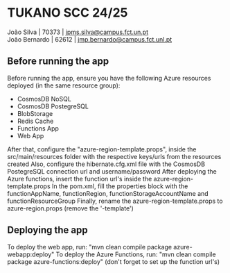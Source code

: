 # TUKANO SCC 24/25
João Silva | 70373 | jpms.silva@campus.fct.un.pt  
João Bernardo | 62612 | jmp.bernardo@campus.fct.unl.pt

## Before running the app
Before running the app, ensure you have the following Azure resources deployed (in the same resource group): 
- CosmosDB NoSQL
- CosmosDB PostegreSQL
- BlobStorage
- Redis Cache
- Functions App
- Web App
  
After that, configure the "azure-region-template.props", inside the src/main/resources folder with the respective keys/urls from the resources created
Also, configure the hibernate.cfg.xml file with the CosmosDB PostegreSQL connection url and username/password
After deploying the Azure functions, insert the function url's inside the azure-region-template.props
In the pom.xml, fill the properties block with the functionAppName, functionRegion, functionStorageAccountName and functionResourceGroup
Finally, rename the azure-region-template.props to azure-region.props (remove the '-template')

## Deploying the app
To deploy the web app, run: "mvn clean compile package azure-webapp:deploy"
To deploy the Azure Functions, run:  "mvn clean compile package azure-functions:deploy" (don't forget to set up the function url's)

